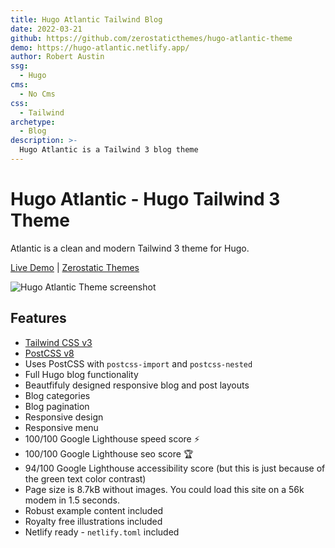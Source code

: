 ```yaml
---
title: Hugo Atlantic Tailwind Blog
date: 2022-03-21
github: https://github.com/zerostaticthemes/hugo-atlantic-theme
demo: https://hugo-atlantic.netlify.app/
author: Robert Austin
ssg:
  - Hugo
cms:
  - No Cms
css:
  - Tailwind
archetype:
  - Blog
description: >-
  Hugo Atlantic is a Tailwind 3 blog theme
---
```


# Hugo Atlantic - Hugo Tailwind 3 Theme

Atlantic is a clean and modern Tailwind 3 theme for Hugo.

[Live Demo](https://hugo-atlantic.netlify.app/) |
[Zerostatic Themes](https://www.zerostatic.io/)

![Hugo Atlantic Theme screenshot](https://www.zerostatic.io/theme/hugo-atlantic/hugo-atlantic-screenshot.png)

## Features


- [Tailwind CSS v3](https://tailwindcss.com/docs)
- [PostCSS v8](https://postcss.org/)
- Uses PostCSS with `postcss-import` and `postcss-nested`
- Full Hugo blog functionality
- Beautfifuly designed responsive blog and post layouts
- Blog categories
- Blog pagination
- Responsive design
- Responsive menu
- 100/100 Google Lighthouse speed score ⚡
- 100/100 Google Lighthouse seo score 🏆
- 94/100 Google Lighthouse accessibility score (but this is just because of the green text color contrast)
- Page size is 8.7kB without images. You could load this site on a 56k modem in 1.5 seconds.
- Robust example content included
- Royalty free illustrations included
- Netlify ready - `netlify.toml` included
